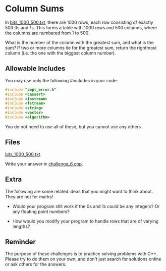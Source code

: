 # Column Sums

In [bits_1000_500.txt](bits_1000_500.txt), there are 1000 rows, each row
consisting of exactly 500 0s and 1s. This forms a table with 1000 rows and 500
columns, where the columns are numbered from 1 to 500. 

What is the number of the column with the greatest sum, and what is the sum?
If two or more columns tie for the greatest sum, return the rightmost column
(i.e. the one with the biggest column number).


## Allowable Includes

You may use only the following #includes in your code:

```cpp
#include "cmpt_error.h"
#include <cassert>
#include <iostream>
#include <fstream>
#include <string>
#include <vector>
#include <algorithm>
```

You do not need to use all of these, but you cannot use any others.


## Files

[bits_1000_500.txt](bits_1000_500.txt).

Write your answer in [challenge_6.cpp](challenge_6.cpp).


## Extra

The following are some related ideas that you might want to think about. They
are not for marks!

- Would your program still work if the 0s and 1s could be any integers? Or any
  floating point numbers?

- How would you modify your program to handle rows that are of varying
  lengths?


## Reminder

The purpose of these challenges is to practice solving problems with C++.
Please try to do them on your own, and don't just search for solutions online
or ask others for the answers.
